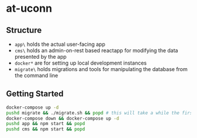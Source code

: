 # at-uconn

## Structure
* `app\` holds the actual user-facing app
* `cms\` holds an admin-on-rest based reactapp for modifying the data presented by the app
* `docker*` are for setting up local development instances
* `migrate\` holds migrations and tools for manipulating the database from the command line

## Getting Started
```sh
docker-compose up -d
pushd migrate && ./migrate.sh && popd # this will take a while the first time around.
docker-compose down && docker-compose up -d
pushd app && npm start && popd
pushd cms && npm start && popd
```
